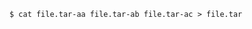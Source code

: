 <!-- usedin: [ _includes/_inlines/Tutorials/common/1970-09-26-manage-backups/1970-09-26-manage-backups_unzip-your-backup-v1.md] -->

```
$ cat file.tar-aa file.tar-ab file.tar-ac > file.tar
```
